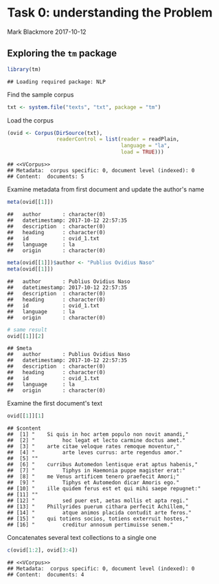 Task 0: understanding the Problem
================
Mark Blackmore
2017-10-12

Exploring the `tm` package
--------------------------

``` r
library(tm)
```

    ## Loading required package: NLP

Find the sample corpus

``` r
txt <- system.file("texts", "txt", package = "tm")
```

Load the corpus

``` r
(ovid <- Corpus(DirSource(txt),
                readerControl = list(reader = readPlain,
                                     language = "la",
                                     load = TRUE)))
```

    ## <<VCorpus>>
    ## Metadata:  corpus specific: 0, document level (indexed): 0
    ## Content:  documents: 5

Examine metadata from first document and update the author's name

``` r
meta(ovid[[1]])
```

    ##   author       : character(0)
    ##   datetimestamp: 2017-10-12 22:57:35
    ##   description  : character(0)
    ##   heading      : character(0)
    ##   id           : ovid_1.txt
    ##   language     : la
    ##   origin       : character(0)

``` r
meta(ovid[[1]])$author <- "Publius Ovidius Naso"
meta(ovid[[1]])
```

    ##   author       : Publius Ovidius Naso
    ##   datetimestamp: 2017-10-12 22:57:35
    ##   description  : character(0)
    ##   heading      : character(0)
    ##   id           : ovid_1.txt
    ##   language     : la
    ##   origin       : character(0)

``` r
# same result
ovid[[1]][2]
```

    ## $meta
    ##   author       : Publius Ovidius Naso
    ##   datetimestamp: 2017-10-12 22:57:35
    ##   description  : character(0)
    ##   heading      : character(0)
    ##   id           : ovid_1.txt
    ##   language     : la
    ##   origin       : character(0)

Examine the first document's text

``` r
ovid[[1]][1]
```

    ## $content
    ##  [1] "    Si quis in hoc artem populo non novit amandi,"    
    ##  [2] "         hoc legat et lecto carmine doctus amet."     
    ##  [3] "    arte citae veloque rates remoque moventur,"       
    ##  [4] "         arte leves currus: arte regendus amor."      
    ##  [5] ""                                                     
    ##  [6] "    curribus Automedon lentisque erat aptus habenis," 
    ##  [7] "         Tiphys in Haemonia puppe magister erat:"     
    ##  [8] "    me Venus artificem tenero praefecit Amori;"       
    ##  [9] "         Tiphys et Automedon dicar Amoris ego."       
    ## [10] "    ille quidem ferus est et qui mihi saepe repugnet:"
    ## [11] ""                                                     
    ## [12] "         sed puer est, aetas mollis et apta regi."    
    ## [13] "    Phillyrides puerum cithara perfecit Achillem,"    
    ## [14] "         atque animos placida contudit arte feros."   
    ## [15] "    qui totiens socios, totiens exterruit hostes,"    
    ## [16] "         creditur annosum pertimuisse senem."

Concatenates several text collections to a single one

``` r
c(ovid[1:2], ovid[3:4])
```

    ## <<VCorpus>>
    ## Metadata:  corpus specific: 0, document level (indexed): 0
    ## Content:  documents: 4
